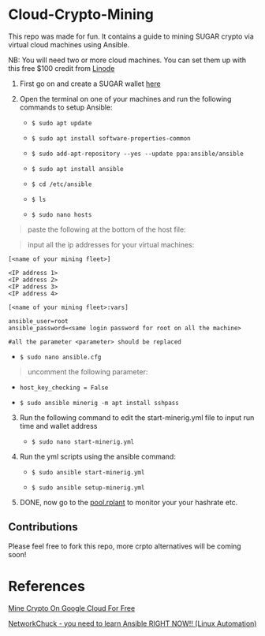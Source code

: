 # Cloud-Crypto-Mining
This repo was made for fun. It contains a guide to mining SUGAR crypto via virtual cloud machines using Ansible.

NB:  You will need two or more cloud machines. You can set them up with this free $100 credit from [Linode](https://linode.com/seytonic)


1. First go on and create a SUGAR wallet [here](https://sugarchain.org/wallet/#/)

2. Open the terminal on one of your machines and run the following commands to setup Ansible:


   * `$ sudo apt update`

   * `$ sudo apt install software-properties-common`

   * `$ sudo add-apt-repository --yes --update ppa:ansible/ansible`

   * `$ sudo apt install ansible`

   * `$ cd /etc/ansible`

   * `$ ls`

   * `$ sudo nano hosts` 

>paste the following at the bottom of the host file:

>input all the ip addresses for your virtual machines:

```
[<name of your mining fleet>]
   
<IP address 1>
<IP address 2>
<IP address 3>
<IP address 4>
   
[<name of your mining fleet>:vars]

ansible_user=root
ansible_password=<same login password for root on all the machine>

#all the parameter <parameter> should be replaced
```


   * `$ sudo nano ansible.cfg`

>uncomment the following parameter:
   * `host_key_checking = False`


   * `$ sudo ansible minerig -m apt install sshpass`
  

3. Run the following command to edit the start-minerig.yml file to input run time and wallet address
  
   * `$ sudo nano start-minerig.yml`

4. Run the yml scripts using the ansible command:
  
   * `$ sudo ansible start-minerig.yml`
  
   * `$ sudo ansible setup-minerig.yml`
  
5. DONE, now go to the [pool.rplant](https://pool.rplant.xyz/) to monitor your your hashrate etc.


## Contributions

Please feel free to fork this repo, more crpto alternatives will be coming soon!

# References

[Mine Crypto On Google Cloud For Free](https://www.youtube.com/watch?v=XMGnWFrNL5U&list=LL&index=87&t=54s)

[NetworkChuck - you need to learn Ansible RIGHT NOW!! (Linux Automation)](https://www.youtube.com/watch?v=5hycyr-8EKs&t=746s)
